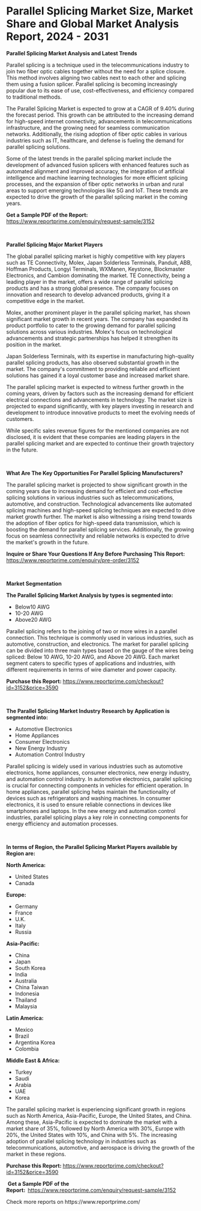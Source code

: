 <p><h1>Parallel Splicing Market Size, Market Share and Global Market Analysis Report, 2024 - 2031</h1></p><p><strong>Parallel Splicing Market Analysis and Latest Trends</strong></p>
<p><p>Parallel splicing is a technique used in the telecommunications industry to join two fiber optic cables together without the need for a splice closure. This method involves aligning two cables next to each other and splicing them using a fusion splicer. Parallel splicing is becoming increasingly popular due to its ease of use, cost-effectiveness, and efficiency compared to traditional methods.</p><p>The Parallel Splicing Market is expected to grow at a CAGR of 9.40% during the forecast period. This growth can be attributed to the increasing demand for high-speed internet connectivity, advancements in telecommunications infrastructure, and the growing need for seamless communication networks. Additionally, the rising adoption of fiber optic cables in various industries such as IT, healthcare, and defense is fueling the demand for parallel splicing solutions.</p><p>Some of the latest trends in the parallel splicing market include the development of advanced fusion splicers with enhanced features such as automated alignment and improved accuracy, the integration of artificial intelligence and machine learning technologies for more efficient splicing processes, and the expansion of fiber optic networks in urban and rural areas to support emerging technologies like 5G and IoT. These trends are expected to drive the growth of the parallel splicing market in the coming years.</p></p>
<p><strong>Get a Sample PDF of the Report:&nbsp;</strong> <a href="https://www.reportprime.com/enquiry/request-sample/3152">https://www.reportprime.com/enquiry/request-sample/3152</a></p>
<p>&nbsp;</p>
<p><strong>Parallel Splicing Major Market Players</strong></p>
<p><p>The global parallel splicing market is highly competitive with key players such as TE Connectivity, Molex, Japan Solderless Terminals, Panduit, ABB, Hoffman Products, Longyi Terminals, WXManen, Keystone, Blockmaster Electronics, and Cambion dominating the market. TE Connectivity, being a leading player in the market, offers a wide range of parallel splicing products and has a strong global presence. The company focuses on innovation and research to develop advanced products, giving it a competitive edge in the market.</p><p>Molex, another prominent player in the parallel splicing market, has shown significant market growth in recent years. The company has expanded its product portfolio to cater to the growing demand for parallel splicing solutions across various industries. Molex's focus on technological advancements and strategic partnerships has helped it strengthen its position in the market.</p><p>Japan Solderless Terminals, with its expertise in manufacturing high-quality parallel splicing products, has also observed substantial growth in the market. The company's commitment to providing reliable and efficient solutions has gained it a loyal customer base and increased market share.</p><p>The parallel splicing market is expected to witness further growth in the coming years, driven by factors such as the increasing demand for efficient electrical connections and advancements in technology. The market size is projected to expand significantly, with key players investing in research and development to introduce innovative products to meet the evolving needs of customers.</p><p>While specific sales revenue figures for the mentioned companies are not disclosed, it is evident that these companies are leading players in the parallel splicing market and are expected to continue their growth trajectory in the future.</p></p>
<p>&nbsp;</p>
<p><strong>What Are The Key Opportunities For Parallel Splicing Manufacturers?</strong></p>
<p><p>The parallel splicing market is projected to show significant growth in the coming years due to increasing demand for efficient and cost-effective splicing solutions in various industries such as telecommunications, automotive, and construction. Technological advancements like automated splicing machines and high-speed splicing techniques are expected to drive market growth further. The market is also witnessing a rising trend towards the adoption of fiber optics for high-speed data transmission, which is boosting the demand for parallel splicing services. Additionally, the growing focus on seamless connectivity and reliable networks is expected to drive the market's growth in the future.</p></p>
<p><strong>Inquire or Share Your Questions If Any Before Purchasing This Report:</strong> <a href="https://www.reportprime.com/enquiry/pre-order/3152">https://www.reportprime.com/enquiry/pre-order/3152</a></p>
<p>&nbsp;</p>
<p><strong>Market Segmentation</strong></p>
<p><strong>The Parallel Splicing Market Analysis by types is segmented into:</strong></p>
<p><ul><li>Below10 AWG</li><li>10-20 AWG</li><li>Above20 AWG</li></ul></p>
<p><p>Parallel splicing refers to the joining of two or more wires in a parallel connection. This technique is commonly used in various industries, such as automotive, construction, and electronics. The market for parallel splicing can be divided into three main types based on the gauge of the wires being spliced: Below 10 AWG, 10-20 AWG, and Above 20 AWG. Each market segment caters to specific types of applications and industries, with different requirements in terms of wire diameter and power capacity.</p></p>
<p><strong>Purchase this Report:&nbsp;</strong><a href="https://www.reportprime.com/checkout?id=3152&price=3590">https://www.reportprime.com/checkout?id=3152&price=3590</a></p>
<p>&nbsp;</p>
<p><strong>The Parallel Splicing Market Industry Research by Application is segmented into:</strong></p>
<p><ul><li>Automotive Electronics</li><li>Home Appliances</li><li>Consumer Electronics</li><li>New Energy Industry</li><li>Automation Control Industry</li></ul></p>
<p><p>Parallel splicing is widely used in various industries such as automotive electronics, home appliances, consumer electronics, new energy industry, and automation control industry. In automotive electronics, parallel splicing is crucial for connecting components in vehicles for efficient operation. In home appliances, parallel splicing helps maintain the functionality of devices such as refrigerators and washing machines. In consumer electronics, it is used to ensure reliable connections in devices like smartphones and laptops. In the new energy and automation control industries, parallel splicing plays a key role in connecting components for energy efficiency and automation processes.</p></p>
<p>&nbsp;</p>
<p><strong>In terms of Region, the Parallel Splicing Market Players available by Region are:</strong></p>
<p>
    <p> <strong> North America: </strong>
        <ul>
            <li>United States</li>
            <li>Canada</li>
        </ul>
        </p> 
    <p> <strong> Europe: </strong>
        <ul>
            <li>Germany</li>
            <li>France</li>
            <li>U.K.</li>
            <li>Italy</li>
            <li>Russia</li>
        </ul>
        </p> 
    <p> <strong> Asia-Pacific: </strong>
        <ul>
            <li>China</li>
            <li>Japan</li>
            <li>South Korea</li>
            <li>India</li>
            <li>Australia</li>
            <li>China Taiwan</li>
            <li>Indonesia</li>
            <li>Thailand</li>
            <li>Malaysia</li>
        </ul>
        </p> 
    <p> <strong> Latin America: </strong>
        <ul>
            <li>Mexico</li>
            <li>Brazil</li>
            <li>Argentina Korea</li>
            <li>Colombia</li>
        </ul>
        </p> 
    <p> <strong> Middle East & Africa: </strong>
        <ul>
            <li>Turkey</li>
            <li>Saudi</li>
            <li>Arabia</li>
            <li>UAE</li>
            <li>Korea</li>
        </ul>
    </p>
    </p>
<p><p>The parallel splicing market is experiencing significant growth in regions such as North America, Asia-Pacific, Europe, the United States, and China. Among these, Asia-Pacific is expected to dominate the market with a market share of 35%, followed by North America with 30%, Europe with 20%, the United States with 10%, and China with 5%. The increasing adoption of parallel splicing technology in industries such as telecommunications, automotive, and aerospace is driving the growth of the market in these regions.</p></p>
<p><strong>Purchase this Report: </strong><a href="https://www.reportprime.com/checkout?id=3152&price=3590">https://www.reportprime.com/checkout?id=3152&price=3590</a></p>
<p>&nbsp;<strong>Get a Sample PDF of the Report:&nbsp;&nbsp;</strong><a href="https://www.reportprime.com/enquiry/request-sample/3152">https://www.reportprime.com/enquiry/request-sample/3152</a></p>
<p><strong></strong></p>
<p>Check more reports on https://www.reportprime.com/</p>